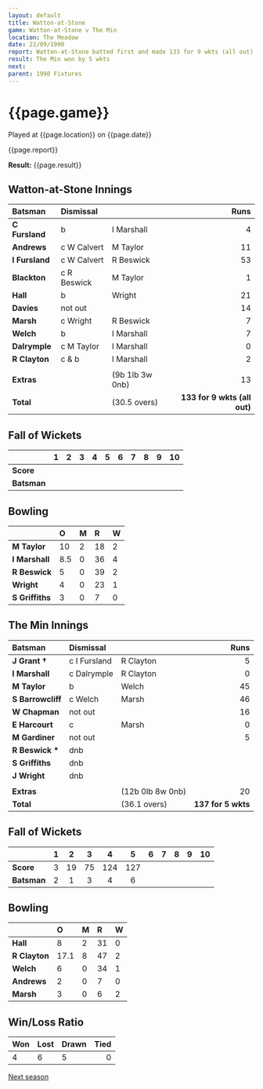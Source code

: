 ```yaml
---
layout: default
title: Watton-at-Stone
game: Watton-at-Stone v The Min
location: The Meadow
date: 22/09/1990
report: Watton-at-Stone batted first and made 133 for 9 wkts (all out). The Min replied with 137 for 5 wkts
result: The Min won by 5 wkts
next: 
parent: 1990 Fixtures
---
```


# {{page.game}}

Played at {{page.location}} on {{page.date}}

{{page.report}}

**Result:** {{page.result}}

## Watton-at-Stone Innings

| Batsman | Dismissal |  | Runs |
|:---|:---|---|---:|
| **C Fursland** | b | I Marshall | 4 | 
| **Andrews** | c W Calvert |M Taylor | 11 | 
| **I Fursland** | c W Calvert | R Beswick | 53 | 
| **Blackton** | c R Beswick | M Taylor | 1 | 
| **Hall** | b | Wright | 21 | 
| **Davies** | not out |  | 14 |
| **Marsh** | c Wright | R Beswick | 7 | 
| **Welch** | b | I Marshall | 7 |
| **Dalrymple** | c M Taylor | I Marshall | 0 | 
| **R Clayton** | c & b | I Marshall | 2 | 
|  |  |  |  |
| **Extras** | | (9b 1lb 3w 0nb) | 13 | 
| **Total** | | (30.5 overs) | **133 for 9 wkts (all out)** | 

## Fall of Wickets

| | 1 | 2 | 3 | 4 | 5 | 6 | 7 | 8 | 9 | 10 |
|---|:---:|:---:|:---:|:---:|:---:|:---:|:---:|:---:|:---:|:---:|
| **Score** |  |  |  |  |  |  |  |  |  |  |
| **Batsman** |  |  |  |  |  |  |  |  |  |  |

## Bowling

| | O | M | R | W |
|---|:---|:---|:---|:---|
| **M Taylor** | 10 | 2 | 18 | 2 | 
| **I Marshall** | 8.5 | 0 | 36 | 4 | 
| **R Beswick** | 5 | 0 | 39 | 2 | 
| **Wright** | 4 | 0 | 23 | 1 | 
| **S Griffiths** | 3 | 0 | 7 | 0 |

## The Min Innings

| Batsman | Dismissal |  | Runs |
|:---|:---|---|---:|
| **J Grant &#8224;** | c I Fursland | R Clayton | 5 | 
| **I Marshall** | c Dalrymple | R Clayton | 0 | 
| **M Taylor** | b | Welch | 45 | 
| **S Barrowcliff** | c Welch | Marsh | 46 | 
| **W Chapman** | not out |  | 16 | 
| **E Harcourt** | c | Marsh | 0 | 
| **M Gardiner** | not out |  | 5 |
| **R Beswick &#42;** | dnb |  |  |
| **S Griffiths** | dnb |  |  | 
| **J Wright** | dnb |  |  |
|  |  |  |  | 
| **Extras** | | (12b 0lb 8w 0nb) | 20 | 
| **Total** | | (36.1 overs) | **137 for 5 wkts** | 

## Fall of Wickets

| | 1 | 2 | 3 | 4 | 5 | 6 | 7 | 8 | 9 | 10 |
|---|:---:|:---:|:---:|:---:|:---:|:---:|:---:|:---:|:---:|:---:|
| **Score** | 3 | 19 | 75 | 124 | 127 |  |  |  |  |  | 
| **Batsman** | 2 | 1 | 3 | 4 | 6 |  |  |  |  |  | 

## Bowling

| | O | M | R | W |
|---|:---|:---|:---|:---|
| **Hall** | 8 | 2 | 31 | 0 | 
| **R Clayton** | 17.1 | 8 | 47 | 2 | 
| **Welch** | 6 | 0 | 34 | 1 | 
| **Andrews** | 2 | 0 | 7 | 0 | 
| **Marsh** | 3 | 0 | 6 | 2 | 

## Win/Loss Ratio

| Won | Lost | Drawn | Tied |
|:---|:---|:---|---:|
| 4 | 6 | 5 | 0 |

[Next season](../1991)